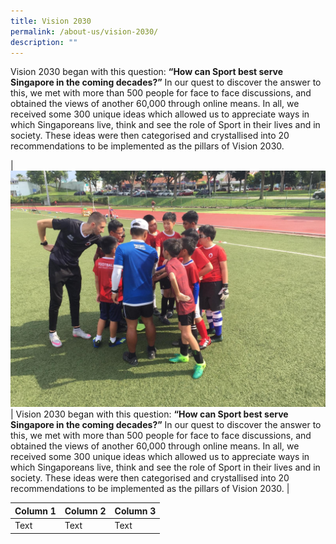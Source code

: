 ```yaml
---
title: Vision 2030
permalink: /about-us/vision-2030/
description: ""
---
```

Vision 2030 began with this question: **“How can Sport best serve Singapore in the coming decades?”** In our quest to discover the answer to this, we met with more than 500 people for face to face discussions, and obtained the views of another 60,000 through online means. In all, we received some 300 unique ideas which allowed us to appreciate ways in which Singaporeans live, think and see the role of Sport in their lives and in society. These ideas were then categorised and crystallised into 20 recommendations to be implemented as the pillars of Vision 2030.



| ![](/images/Sport%20Education/Sports%20Leadership/Sports%20Leadership%20Workshops/Teambuilder.jpeg) | Vision 2030 began with this question: **“How can Sport best serve Singapore in the coming decades?”** In our quest to discover the answer to this, we met with more than 500 people for face to face discussions, and obtained the views of another 60,000 through online means. In all, we received some 300 unique ideas which allowed us to appreciate ways in which Singaporeans live, think and see the role of Sport in their lives and in society. These ideas were then categorised and crystallised into 20 recommendations to be implemented as the pillars of Vision 2030. |



| Column 1 | Column 2 | Column 3 |
| -------- | -------- | -------- |
| Text     | Text     | Text     |

